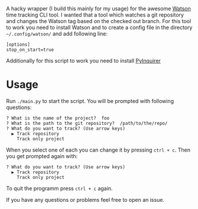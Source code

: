 A hacky wrapper (I build this mainly for my usage) for the awesome [Watson](https://github.com/TailorDev/Watson) time tracking CLI tool. 
I wanted that a tool which watches a git repository and changes the Watson tag based on the checked out branch.
For this tool to work you need to install Watson and to create a config file in the directory `~/.config/watson/` and add following line:
```
[options]
stop_on_start=true
```
Additionally for this script to work you need to install [PyInquirer](https://github.com/CITGuru/PyInquirer#installation)

# Usage
Run `./main.py` to start the script.
You will be prompted with following questions:
```
? What is the name of the project?  foo
? What is the path to the git repository?  /path/to/the/repo/
? What do you want to track? (Use arrow keys)
  ▶ Track repository
    Track only project 
```
When you select one of each you can change it by pressing `ctrl + c`. Then you get prompted again with:
```
? What do you want to track? (Use arrow keys)
  ▶ Track repository
    Track only project 
```
To quit the programm press `ctrl + c` again.

If you have any questions or problems feel free to open an issue.
